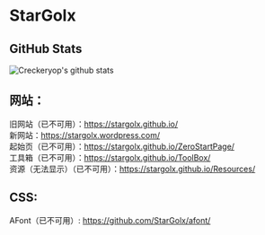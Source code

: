 # StarGolx
## GitHub Stats
![Creckeryop's github stats](https://github-readme-stats.vercel.app/api?username=stargolx&show_icons=true)
<br>
<!--
![Top Langs](https://github-readme-stats.vercel.app/api/top-langs/?username=stargolx&layout=compact)
**stargolx/stargolx** is a ✨ _special_ ✨ repository because its `README.md` (this file) appears on your GitHub profile.
Here are some ideas to get you started:
- 🔭 I’m currently working on ...
- 🌱 I’m currently learning ...
- 👯 I’m looking to collaborate on ...
- 🤔 I’m looking for help with ...
- 💬 Ask me about ...
- 📫 How to reach me: ...
- 😄 Pronouns: ...
- ⚡ Fun fact: ...
-->
## 网站：
旧网站（已不可用）：https://stargolx.github.io/
<br>
新网站：https://stargolx.wordpress.com/
<br>
起始页（已不可用）：https://stargolx.github.io/ZeroStartPage/
<br>
工具箱（已不可用）：https://stargolx.github.io/ToolBox/
<br>
资源（无法显示）（已不可用）：https://stargolx.github.io/Resources/
<br>
## CSS:
AFont（已不可用）: https://github.com/StarGolx/afont/

